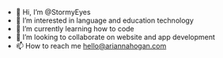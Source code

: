 - 👋 Hi, I’m @StormyEyes
- 👀 I’m interested in language and education technology
- 🌱 I’m currently learning how to code 
- 💞️ I’m looking to collaborate on website and app development
- 📫 How to reach me hello@ariannahogan.com

<!---
StormyEyes/StormyEyes is a ✨ special ✨ repository because its `README.md` (this file) appears on your GitHub profile.
You can click the Preview link to take a look at your changes.
--->
